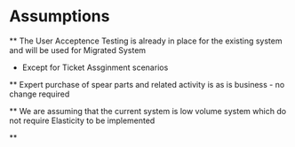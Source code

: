 # Assumptions

** The User Acceptence Testing is already in place for the existing system and will be used for Migrated System
 * Except for Ticket Assginment scenarios

** Expert purchase of spear parts and related activity is as is business - no change required

** We are assuming that the current system is low volume system which do not require Elasticity to be implemented

** 
